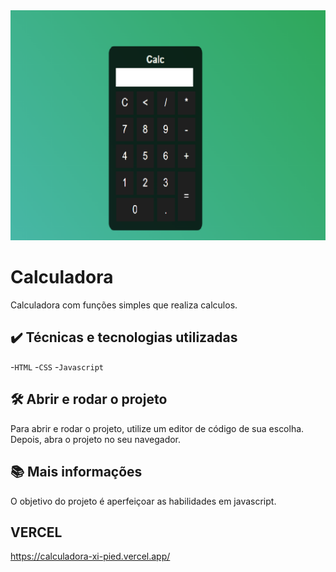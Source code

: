 <img src="./screenshot.png" alt="Calculadora">

# Calculadora

Calculadora com funções simples que realiza calculos.

## ✔️ Técnicas e tecnologias utilizadas

-`HTML`
-`CSS`
-`Javascript`

## 🛠️ Abrir e rodar o projeto

Para abrir e rodar o projeto, utilize um editor de código de sua escolha.
Depois, abra o projeto no seu navegador.

## 📚 Mais informações

O objetivo do projeto é aperfeiçoar as habilidades em javascript.

## VERCEL

https://calculadora-xi-pied.vercel.app/
